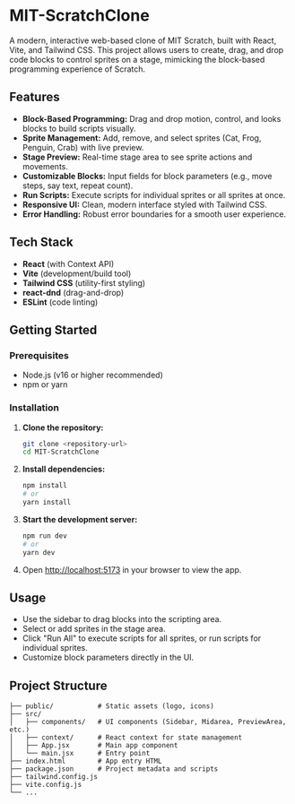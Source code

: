 # MIT-ScratchClone

A modern, interactive web-based clone of MIT Scratch, built with React, Vite, and Tailwind CSS. This project allows users to create, drag, and drop code blocks to control sprites on a stage, mimicking the block-based programming experience of Scratch.

## Features
- **Block-Based Programming:** Drag and drop motion, control, and looks blocks to build scripts visually.
- **Sprite Management:** Add, remove, and select sprites (Cat, Frog, Penguin, Crab) with live preview.
- **Stage Preview:** Real-time stage area to see sprite actions and movements.
- **Customizable Blocks:** Input fields for block parameters (e.g., move steps, say text, repeat count).
- **Run Scripts:** Execute scripts for individual sprites or all sprites at once.
- **Responsive UI:** Clean, modern interface styled with Tailwind CSS.
- **Error Handling:** Robust error boundaries for a smooth user experience.

## Tech Stack
- **React** (with Context API)
- **Vite** (development/build tool)
- **Tailwind CSS** (utility-first styling)
- **react-dnd** (drag-and-drop)
- **ESLint** (code linting)

## Getting Started

### Prerequisites
- Node.js (v16 or higher recommended)
- npm or yarn

### Installation
1. **Clone the repository:**
   ```bash
   git clone <repository-url>
   cd MIT-ScratchClone
   ```
2. **Install dependencies:**
   ```bash
   npm install
   # or
   yarn install
   ```
3. **Start the development server:**
   ```bash
   npm run dev
   # or
   yarn dev
   ```
4. Open [http://localhost:5173](http://localhost:5173) in your browser to view the app.

## Usage
- Use the sidebar to drag blocks into the scripting area.
- Select or add sprites in the stage area.
- Click "Run All" to execute scripts for all sprites, or run scripts for individual sprites.
- Customize block parameters directly in the UI.

## Project Structure
```
├── public/           # Static assets (logo, icons)
├── src/
│   ├── components/   # UI components (Sidebar, Midarea, PreviewArea, etc.)
│   ├── context/      # React context for state management
│   ├── App.jsx       # Main app component
│   └── main.jsx      # Entry point
├── index.html        # App entry HTML
├── package.json      # Project metadata and scripts
├── tailwind.config.js
├── vite.config.js
└── ...
```

